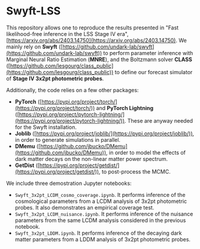 # Swyft-LSS

This repository allows one to reproduce the results presented in "Fast likelihood-free inference in the LSS Stage IV era", [https://arxiv.org/abs/2403.14750](https://arxiv.org/abs/2403.14750). We mainly rely on **Swyft** ([https://github.com/undark-lab/swyft](https://github.com/undark-lab/swyft)) to perform parameter inference with Marginal Neural Ratio Estimation (**MNRE**), and the Boltzmann solver **CLASS** ([https://github.com/lesgourg/class_public](https://github.com/lesgourg/class_public)) to define our forecast simulator of **Stage IV 3x2pt photometric probes**.

Additionally, the code relies on a few other packages:

- **PyTorch** ([https://pypi.org/project/torch/](https://pypi.org/project/torch/)) and **PyTorch Lightning** ([https://pypi.org/project/pytorch-lightning/](https://pypi.org/project/pytorch-lightning/)). These are anyway needed for the Swyft installation.
- **Joblib** ([https://pypi.org/project/joblib/](https://pypi.org/project/joblib/)), in order to generate simulations in parallel.
- **DMemu** ([https://github.com/jbucko/DMemu](https://github.com/jbucko/DMemu)), in order to model the effects of dark matter decays on the non-linear matter power spectrum.
- **GetDist** ([https://pypi.org/project/getdist/](https://pypi.org/project/getdist/)), to post-process the MCMC.

We include three demostration Jupyter notebooks:

- `Swyft_3x2pt_LCDM_cosmo_coverage.ipynb`. It performs inference of the cosmological parameters from a LCDM analysis of 3x2pt photometric probes. It also demonstrates an empirical coverage test.
- `Swyft_3x2pt_LCDM_nuisance.ipynb`. It performs inference of the nuisance parameters from the same LCDM analysis considered in the previous notebook.
- `Swyft_3x2pt_LDDM.ipynb`. It performs inference of the decaying dark matter parameters from a LDDM analysis of 3x2pt photometric probes.

